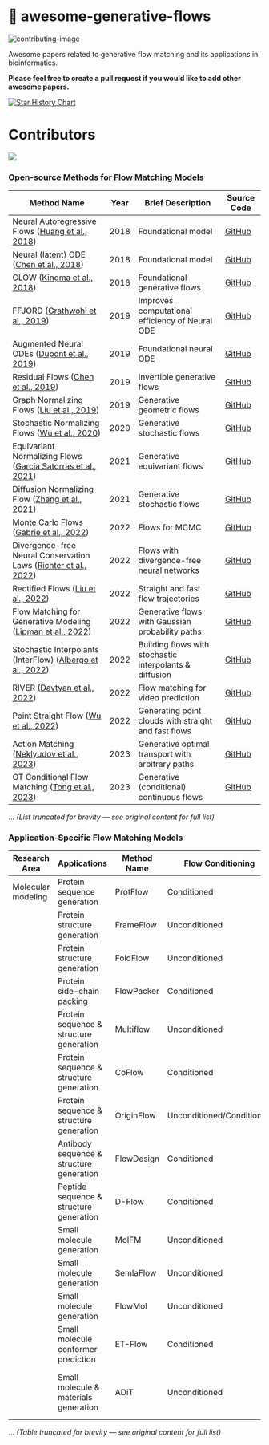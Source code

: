# :robot: awesome-generative-flows
![contributing-image](https://img.shields.io/badge/contributions-welcome-brightgreen.svg?style=flat)

Awesome papers related to generative flow matching and its applications in bioinformatics.

**Please feel free to create a pull request if you would like to add other awesome papers.**

[![Star History Chart](https://api.star-history.com/svg?repos=amorehead/awesome-generative-flows&type=Date)](https://star-history.com/#amorehead/awesome-generative-flows&Date)
# Contributors

<!-- readme: collaborators,contributors -end -->

<a href="https://github.com/amorehead/awesome-generative-flows/graphs/contributors">
  <img src="https://contrib.rocks/image?repo=amorehead/awesome-generative-flows" />
</a>

### Open-source Methods for Flow Matching Models

| Method Name                                                                                                                    | Year | Brief Description                                       | Source Code                                                           |
| ------------------------------------------------------------------------------------------------------------------------------ | ---- | ------------------------------------------------------- | --------------------------------------------------------------------- |
| Neural Autoregressive Flows ([Huang et al., 2018](https://github.com/CW-Huang/NAF/))                                           | 2018 | Foundational model                                      | [GitHub](https://github.com/CW-Huang/NAF/)                            |
| Neural (latent) ODE ([Chen et al., 2018](https://github.com/rtqichen/torchdiffeq))                                             | 2018 | Foundational model                                      | [GitHub](https://github.com/rtqichen/torchdiffeq)                     |
| GLOW ([Kingma et al., 2018](https://github.com/openai/glow))                                                                   | 2018 | Foundational generative flows                           | [GitHub](https://github.com/openai/glow)                              |
| FFJORD ([Grathwohl et al., 2019](https://github.com/rtqichen/ffjord))                                                          | 2019 | Improves computational efficiency of Neural ODE         | [GitHub](https://github.com/rtqichen/ffjord)                          |
| Augmented Neural ODEs ([Dupont et al., 2019](https://github.com/EmilienDupont/augmented-neural-odes))                          | 2019 | Foundational neural ODE                                 | [GitHub](https://github.com/EmilienDupont/augmented-neural-odes)      |
| Residual Flows ([Chen et al., 2019](https://github.com/rtqichen/residual-flows))                                               | 2019 | Invertible generative flows                             | [GitHub](https://github.com/rtqichen/residual-flows)                  |
| Graph Normalizing Flows ([Liu et al., 2019](https://github.com/jliu/graph-normalizing-flows))                                  | 2019 | Generative geometric flows                              | [GitHub](https://github.com/jliu/graph-normalizing-flows)             |
| Stochastic Normalizing Flows ([Wu et al., 2020](https://github.com/noegroup/stochastic_normalizing_flows))                     | 2020 | Generative stochastic flows                             | [GitHub](https://github.com/noegroup/stochastic_normalizing_flows)    |
| Equivariant Normalizing Flows ([Garcia Satorras et al., 2021](https://github.com/vgsatorras/en_flows))                         | 2021 | Generative equivariant flows                            | [GitHub](https://github.com/vgsatorras/en_flows)                      |
| Diffusion Normalizing Flow ([Zhang et al., 2021](https://github.com/qsh-zh/DiffFlow))                                          | 2021 | Generative stochastic flows                             | [GitHub](https://github.com/qsh-zh/DiffFlow)                          |
| Monte Carlo Flows ([Gabrie et al., 2022](https://github.com/marylou-gabrie/flonaco))                                           | 2022 | Flows for MCMC                                          | [GitHub](https://github.com/marylou-gabrie/flonaco)                   |
| Divergence-free Neural Conservation Laws ([Richter et al., 2022](https://github.com/facebookresearch/neural-conservation-law)) | 2022 | Flows with divergence-free neural networks              | [GitHub](https://github.com/facebookresearch/neural-conservation-law) |
| Rectified Flows ([Liu et al., 2022](https://github.com/gnobitab/RectifiedFlow))                                                | 2022 | Straight and fast flow trajectories                     | [GitHub](https://github.com/gnobitab/RectifiedFlow)                   |
| Flow Matching for Generative Modeling ([Lipman et al., 2022](https://github.com/facebookresearch/flow_matching))               | 2022 | Generative flows with Gaussian probability paths        | [GitHub](https://github.com/facebookresearch/flow_matching)           |
| Stochastic Interpolants (InterFlow) ([Albergo et al., 2022](https://github.com/malbergo/stochastic-interpolants))              | 2022 | Building flows with stochastic interpolants & diffusion | [GitHub](https://github.com/malbergo/stochastic-interpolants)         |
| RIVER ([Davtyan et al., 2022](https://github.com/araachie/river))                                                              | 2022 | Flow matching for video prediction                      | [GitHub](https://github.com/araachie/river)                           |
| Point Straight Flow ([Wu et al., 2022](https://github.com/klightz/PSF))                                                        | 2022 | Generating point clouds with straight and fast flows    | [GitHub](https://github.com/klightz/PSF)                              |
| Action Matching ([Neklyudov et al., 2023](https://github.com/necludov/jam))                                                    | 2023 | Generative optimal transport with arbitrary paths       | [GitHub](https://github.com/necludov/jam)                             |
| OT Conditional Flow Matching ([Tong et al., 2023](https://github.com/atong01/conditional-flow-matching))                       | 2023 | Generative (conditional) continuous flows               | [GitHub](https://github.com/atong01/conditional-flow-matching)        |

... *(List truncated for brevity — see original content for full list)*

### Application-Specific Flow Matching Models

| Research Area      | Applications                             | Method Name | Flow Conditioning         | Network Architecture          | Source Code                                                                                                    |
| ------------------ | ---------------------------------------- | ----------- | ------------------------- | ----------------------------- | -------------------------------------------------------------------------------------------------------------- |
| Molecular modeling | Protein sequence generation              | ProtFlow    | Conditioned               | Transformer                   | [GitHub](https://github.com/mabr3112/ProtFlow)                                                                 |
|                    | Protein structure generation             | FrameFlow   | Unconditioned             | SE(3)-equivariant transformer | [GitHub](https://github.com/microsoft/protein-frame-flow)                                                      |
|                    | Protein structure generation             | FoldFlow    | Unconditioned             | SE(3)-equivariant transformer | [GitHub](https://github.com/DreamFold/FoldFlow)                                                                |
|                    | Protein side-chain packing               | FlowPacker  | Conditioned               | SE(3)-equivariant transformer | [GitHub](https://gitlab.com/mjslee0921/flowpacker)                                                             |
|                    | Protein sequence & structure generation  | Multiflow   | Unconditioned             | SE(3)-equivariant transformer | [GitHub](https://github.com/jasonkyuyim/multiflow)                                                             |
|                    | Protein sequence & structure generation  | CoFlow      | Conditioned               | Transformer                   | [GitHub](https://github.com/LtECoD/CoFlow)                                                                     |
|                    | Protein sequence & structure generation  | OriginFlow  | Unconditioned/Conditioned | Transformer                   | [GitHub](https://github.com/JoreyYan/Originflow)                                                               |
|                    | Antibody sequence & structure generation | FlowDesign  | Conditioned               | SE(3)-equivariant transformer | -                                                                                                              |
|                    | Peptide sequence & structure generation  | D-Flow      | Conditioned               | Transformer                   | [GitHub](https://github.com/smiles724/PeptideDesign)                                                           |
|                    | Small molecule generation                | MolFM       | Unconditioned             | Geometric GNN                 | [GitHub](https://github.com/AlgoMole/MolFM)                                                                    |
|                    | Small molecule generation                | SemlaFlow   | Unconditioned             | Geometric GNN                 | [GitHub](https://github.com/rssrwn/semla-flow)                                                                 |
|                    | Small molecule generation                | FlowMol     | Unconditioned             | Geometric GNN                 | [GitHub](https://github.com/Dunni3/FlowMol)                                                                    |
|                    | Small molecule conformer prediction      | ET-Flow     | Conditioned               | Transformer                   | [GitHub](https://github.com/shenoynikhil/ETFlow)                                                               |
|                    | Small molecule & materials generation    | ADiT        | Unconditioned             | All-atom transformer          | \[GitHub]\([https://github.com/facebookresearch/all-atom-d](https://github.com/facebookresearch/all-atom-d)... |

... *(Table truncated for brevity — see original content for full list)*
